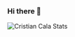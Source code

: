 ### Hi there 👋
![Cristian Cala Stats](https://github-readme-stats.vercel.app/api?username=CristianCala&show_icons=true&theme=synthwave)

